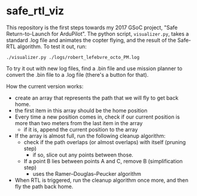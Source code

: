 # safe_rtl_viz

This repository is the first steps towards my 2017 GSoC project, "Safe Return-to-Launch for ArduPilot". The python script, `visualizer.py`, takes a standard .log file and animates the copter flying, and the result of the Safe-RTL algorithm. To test it out, run:

`./visualizer.py ./logs/robert_lefebvre_octo_PM.log`

To try it out with new log files, find a .bin file and use mission planner to convert the .bin file to a .log file (there's a button for that).

How the current version works:

- create an array that represents the path that we will fly to get back home.
- the first item in this array should be the home position
- Every time a new position comes in, check if our current position is more than two meters from the last item in the array
    - if it is, append the current position to the array
- If the array is almost full, run the following cleanup algorithm:
    - check if the path overlaps (or almost overlaps) with itself (pruning step)
        - if so, slice out any points between those.
    - If a point B lies between points A and C, remove B (simplification step)
        - uses the Ramer–Douglas–Peucker algorithm
- When RTL is triggered, run the cleanup algorithm once more, and then fly the path back home.
